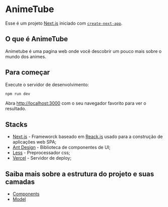 # AnimeTube

Esse é um projeto [Next.js](https://nextjs.org/) iniciado com [`create-next-app`](https://github.com/vercel/next.js/tree/canary/packages/create-next-app).

## O que é AnimeTube
Animetube é uma pagina web onde você descobrir um pouco mais sobre o mundo dos animes.

## Para começar

Execute o servidor de desenvolvimento:

```bash
npm run dev
```

Abra [http://localhost:3000](http://localhost:3000) com o seu navegador favorito para ver o resultado.

## Stacks

* [Next.js](https://nextjs.org/) - Frameworck baseado em [Reack.js]() usado para a construção de aplicações web SPA;
* [Ant Design](https://ant.design/) - Biblioteca de componentes de UI;
* [Less](https://nextjs.org/) - Preprocessador css;
* [Vercel]() - Servidor de deploy;

## Saiba mais sobre a estrutura do projeto e suas camadas
* [Components](./docs/components.md)
* [Model](./docs/model.md)
